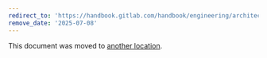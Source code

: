 ```yaml
---
redirect_to: 'https://handbook.gitlab.com/handbook/engineering/architecture/design-documents/gitlab_steps/gitlab-ci/'
remove_date: '2025-07-08'
---
```


This document was moved to [another location](https://handbook.gitlab.com/handbook/engineering/architecture/design-documents/gitlab_steps/gitlab-ci/).

<!-- This redirect file can be deleted after <2025-07-08>. -->
<!-- Redirects that point to other docs in the same project expire in three months. -->
<!-- Redirects that point to docs in a different project or site (for example, link is not relative and starts with `https:`) expire in one year. -->
<!-- Before deletion, see: https://docs.gitlab.com/ee/development/documentation/redirects.html -->
